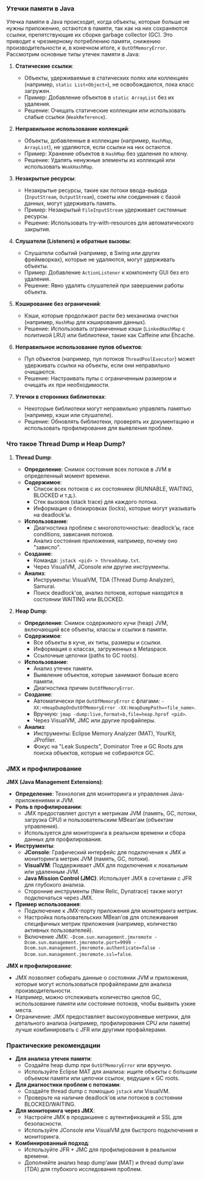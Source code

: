 ### Утечки памяти в Java
Утечка памяти в Java происходит, когда объекты, которые больше не нужны приложению, остаются в памяти, так как на них сохраняются ссылки, препятствующие их сборке garbage collector (GC). Это приводит к чрезмерному потреблению памяти, снижению производительности и, в конечном итоге, к `OutOfMemoryError`. Рассмотрим основные типы утечек памяти в Java:

1. **Статические ссылки**:
    - Объекты, удерживаемые в статических полях или коллекциях (например, `static List<Object>`), не освобождаются, пока класс загружен.
    - Пример: Добавление объектов в `static ArrayList` без их удаления.
    - Решение: Очищать статические коллекции или использовать слабые ссылки (`WeakReference`).

2. **Неправильное использование коллекций**:
    - Объекты, добавленные в коллекции (например, `HashMap`, `ArrayList`), не удаляются, если ссылки на них остаются.
    - Пример: Хранение объектов в `HashMap` без удаления по ключу.
    - Решение: Удалять ненужные элементы из коллекций или использовать `WeakHashMap`.

3. **Незакрытые ресурсы**:
    - Незакрытые ресурсы, такие как потоки ввода-вывода (`InputStream`, `OutputStream`), сокеты или соединения с базой данных, могут удерживать память.
    - Пример: Незакрытый `FileInputStream` удерживает системные ресурсы.
    - Решение: Использовать try-with-resources для автоматического закрытия.

4. **Слушатели (Listeners) и обратные вызовы**:
    - Слушатели событий (например, в Swing или других фреймворках), которые не удаляются, могут удерживать объекты.
    - Пример: Добавление `ActionListener` к компоненту GUI без его удаления.
    - Решение: Явно удалять слушателей при завершении работы объекта.

5. **Кэширование без ограничений**:
    - Кэши, которые продолжают расти без механизма очистки (например, `HashMap` для кэширования данных).
    - Решение: Использовать ограниченные кэши (`LinkedHashMap` с политикой LRU) или библиотеки, такие как Caffeine или Ehcache.

6. **Неправильное использование пулов объектов**:
    - Пул объектов (например, пул потоков `ThreadPoolExecutor`) может удерживать ссылки на объекты, если они неправильно очищаются.
    - Решение: Настраивать пулы с ограниченным размером и очищать их при необходимости.

7. **Утечки в сторонних библиотеках**:
    - Некоторые библиотеки могут неправильно управлять памятью (например, кэши или слушатели).
    - Решение: Обновлять библиотеки, проверять их документацию и использовать профилирование для выявления проблем.

### Что такое Thread Dump и Heap Dump?

1. **Thread Dump**:
    - **Определение**: Снимок состояния всех потоков в JVM в определенный момент времени.
    - **Содержимое**:
        - Список всех потоков с их состоянием (RUNNABLE, WAITING, BLOCKED и т.д.).
        - Стек вызовов (stack trace) для каждого потока.
        - Информация о блокировках (locks), которые могут указывать на deadlock’ы.
    - **Использование**:
        - Диагностика проблем с многопоточностью: deadlock’ы, race conditions, зависания потоков.
        - Анализ состояния приложения, например, почему оно "зависло".
    - **Создание**:
        - Команда: `jstack <pid> > threaddump.txt`.
        - Через VisualVM, JConsole или другие инструменты.
    - **Анализ**:
        - Инструменты: VisualVM, TDA (Thread Dump Analyzer), Samurai.
        - Поиск deadlock’ов, анализ потоков, которые находятся в состоянии WAITING или BLOCKED.

2. **Heap Dump**:
    - **Определение**: Снимок содержимого кучи (heap) JVM, включающий все объекты, классы и ссылки в памяти.
    - **Содержимое**:
        - Все объекты в куче, их типы, размеры и ссылки.
        - Информация о классах, загруженных в Metaspace.
        - Ссылочные цепочки (paths to GC roots).
    - **Использование**:
        - Анализ утечек памяти.
        - Выявление объектов, которые занимают больше всего памяти.
        - Диагностика причин `OutOfMemoryError`.
    - **Создание**:
        - Автоматически при `OutOfMemoryError` с флагами: `-XX:+HeapDumpOnOutOfMemoryError -XX:HeapDumpPath=<file_name>`.
        - Вручную: `jmap -dump:live,format=b,file=heap.hprof <pid>`.
        - Через VisualVM, JMC или другие профайлеры.
    - **Анализ**:
        - Инструменты: Eclipse Memory Analyzer (MAT), YourKit, JProfiler.
        - Фокус на "Leak Suspects", Dominator Tree и GC Roots для поиска объектов, которые не собираются GC.

### JMX и профилирование

**JMX (Java Management Extensions)**:
- **Определение**: Технология для мониторинга и управления Java-приложениями и JVM.
- **Роль в профилировании**:
    - JMX предоставляет доступ к метрикам JVM (память, GC, потоки, загрузка CPU) и пользовательским MBean’ам (объектам управления).
    - Используется для мониторинга в реальном времени и сбора данных для профилирования.
- **Инструменты**:
    - **JConsole**: Графический интерфейс для подключения к JMX и мониторинга метрик JVM (память, GC, потоки).
    - **VisualVM**: Поддерживает JMX для подключения к локальным или удаленным JVM.
    - **Java Mission Control (JMC)**: Использует JMX в сочетании с JFR для глубокого анализа.
    - Сторонние инструменты (New Relic, Dynatrace) также могут подключаться через JMX.
- **Пример использования**:
    - Подключение к JMX-порту приложения для мониторинга метрик.
    - Настройка пользовательских MBean’ов для отслеживания специфичных метрик приложения (например, количество активных пользователей).
    - Включение JMX: `-Dcom.sun.management.jmxremote -Dcom.sun.management.jmxremote.port=9999 -Dcom.sun.management.jmxremote.authenticate=false -Dcom.sun.management.jmxremote.ssl=false`.

**JMX и профилирование**:
- JMX позволяет собирать данные о состоянии JVM и приложения, которые могут использоваться профайлерами для анализа производительности.
- Например, можно отслеживать количество циклов GC, использование памяти или состояние потоков, чтобы выявить узкие места.
- Ограничение: JMX предоставляет высокоуровневые метрики, для детального анализа (например, профилирования CPU или памяти) лучше комбинировать с JFR или другими профайлерами.

### Практические рекомендации
- **Для анализа утечек памяти**:
    - Создайте heap dump при `OutOfMemoryError` или вручную.
    - Используйте Eclipse MAT для анализа: ищите объекты с большим объемом памяти или цепочки ссылок, ведущие к GC roots.
- **Для диагностики проблем с потоками**:
    - Создайте thread dump с помощью `jstack` или VisualVM.
    - Проверьте на наличие deadlock’ов или потоков в состоянии BLOCKED/WAITING.
- **Для мониторинга через JMX**:
    - Настройте JMX в продакшене с аутентификацией и SSL для безопасности.
    - Используйте JConsole или VisualVM для быстрого подключения и мониторинга.
- **Комбинированный подход**:
    - Используйте JFR + JMC для профилирования в реальном времени.
    - Дополняйте анализ heap dump’ами (MAT) и thread dump’ами (TDA) для глубокого исследования проблем.
